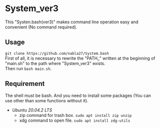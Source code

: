 # System_ver3

This "Systen.bash(ver3)" makes command line operation easy and convenient (No command required). <br>

## Usage

```git clone https://github.com/nabla27/System.bash``` <br>
First of all, it is necessary to rewrite the "PATH_" written at the beginning of "main.sh" to the path where "System_ver3" exists. <br>
Then run `bash main.sh`. <br>

## Requirement

The shell must be bash. And you need to install some packages (You can use other than some functions without it). <br>
- *Ubuntu 20.04.2 LTS* <br>
  - zip command for trash box. `sudo apt install zip unzip` <br>
  - xdg command to open file. `sudo apt install zdg-utils` <br>
